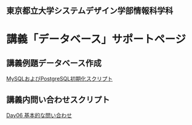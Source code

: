 ## 東京都立大学システムデザイン学部情報科学科

# 講義「データベース」サポートページ

## 講義例題データベース作成

[MySQLおよびPostgreSQL初期化スクリプト](init.md)

## 講義内問い合わせスクリプト

[Day06 基本的な問い合わせ](day06.md)